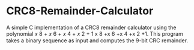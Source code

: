 # CRC8-Remainder-Calculator
A simple C implementation of a CRC8 remainder calculator using the polynomial  𝑥 8 + 𝑥 6 + 𝑥 4 + 𝑥 2 + 1 x  8  +x  6  +x  4  +x  2  +1. This program takes a binary sequence as input and computes the 9-bit CRC remainder.
